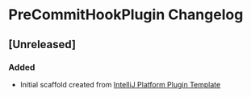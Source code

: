<!-- Keep a Changelog guide -> https://keepachangelog.com -->

# PreCommitHookPlugin Changelog

## [Unreleased]
### Added
- Initial scaffold created from [IntelliJ Platform Plugin Template](https://github.com/JetBrains/intellij-platform-plugin-template)
